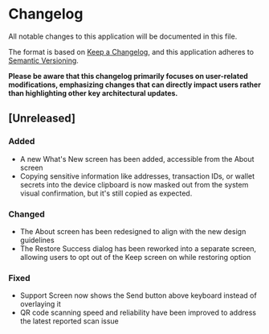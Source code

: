 # Changelog
All notable changes to this application will be documented in this file.

The format is based on [Keep a Changelog](https://keepachangelog.com/en/1.0.0/),
and this application adheres to [Semantic Versioning](https://semver.org/spec/v2.0.0.html).

**Please be aware that this changelog primarily focuses on user-related modifications, emphasizing changes that can
directly impact users rather than highlighting other key architectural updates.**

## [Unreleased]

### Added
- A new What's New screen has been added, accessible from the About screen
- Copying sensitive information like addresses, transaction IDs, or wallet secrets into the device clipboard is now 
  masked out from the system visual confirmation, but it's still copied as expected.

### Changed
- The About screen has been redesigned to align with the new design guidelines
- The Restore Success dialog has been reworked into a separate screen, allowing users to opt out of the Keep screen 
  on while restoring option

### Fixed
- Support Screen now shows the Send button above keyboard instead of overlaying it
- QR code scanning speed and reliability have been improved to address the latest reported scan issue
